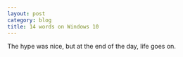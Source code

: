 ```yaml
---
layout: post
category: blog
title: 14 words on Windows 10
---
```


The hype was nice, but at the end of the day, life goes on.
